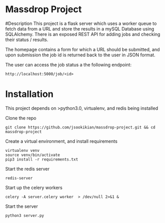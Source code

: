 # Massdrop Project

#Description
This project is a flask server which uses a worker queue to fetch data from a URL and store the results in a mySQL Database using SQLAlchemy. There is an exposed REST API for adding jobs and checking their status / results.

The homepage contains a form for which a URL should be submitted, and upon submission the job id is returned back to the user in JSON format.

The user can access the job status a the following endpoint:

```
http://localhost:5000/job/<id>
```


# Installation
This project depends on >python3.0, virtualenv, and redis  being installed

Clone the repo
```
git clone https://github.com/jsookikian/massdrop-project.git && cd massdrop-project
```

Create a virtual environment, and install requirements
```
virtualenv venv
source venv/bin/activate
pip3 install -r requirements.txt
```

Start the redis server
```
redis-server
```
 
Start up the celery workers
```
celery -A server.celery worker  > /dev/null 2>&1 &
```

Start the server
```
python3 server.py
```